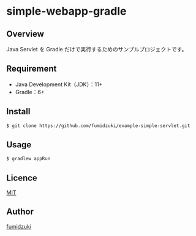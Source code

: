 # simple-webapp-gradle

## Overview

Java Servlet を Gradle だけで実行するためのサンプルプロジェクトです。

## Requirement

* Java Development Kit（JDK）：11+
* Gradle：6+

## Install

```sh
$ git clone https://github.com/fumidzuki/example-simple-servlet.git
```

## Usage

```sh
$ gradlew appRun
```


## Licence

[MIT](https://github.com/fumidzuki/example-simple-servlet/blob/master/LICENSE)

## Author

[fumidzuki](https://fumidzuki.com)